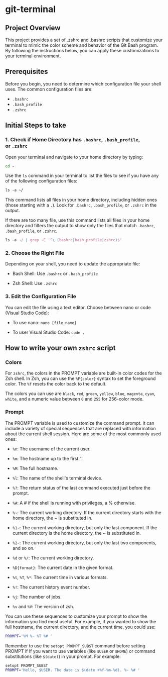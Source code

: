# git-terminal

## Project Overview

This project provides a set of .zshrc and .bashrc scripts that customize your terminal to mimic the color scheme and behavior of the Git Bash program. By following the instructions below, you can apply these customizations to your terminal environment.

## Prerequisites

Before you begin, you need to determine which configuration file your shell uses. The common configuration files are:

- `.bashrc`
- `.bash_profile`
- `.zshrc`

## Initial Steps to take

### 1. Check if Home Directory has `.bashrc`, `.bash_profile`, or `.zshrc`

Open your terminal and navigate to your home directory by typing:

```bash
cd ~
```

Use the `ls` command in your terminal to list the files to see if you have any of the following configuration files:

```bash
ls -a ~/
```

This command lists all files in your home directory, including hidden ones (those starting with a `.`). Look for `.bashrc`, `.bash_profile`, or `.zshrc` in the output.

If there are too many file, use this command lists all files in your home directory and filters the output to show only the files that match `.bashrc`, `.bash_profile`, or `.zshrc`.

```jsx
ls -a ~/ | grep -E '^\.(bashrc|bash_profile|zshrc)$'
```

### 2. Choose the Right File

Depending on your shell, you need to update the appropriate file:

- Bash Shell: Use `.bashrc` or `.bash_profile`

- Zsh Shell: Use `.zshrc`

### 3. Edit the Configuration File

You can edit the file using a text editor. Choose between nano or code (Visual Studio Code):

- To use nano: `nano [file_name]`

- To user Visual Studio Code: `code .`

## How to write your own `zshrc` script

### Colors

For `zshrc`, the colors in the PROMPT variable are built-in color codes for the Zsh shell. In Zsh, you can use the `%F{color}` syntax to set the foreground color. The `%f` resets the color back to the default.

The colors you can use are `black`, `red`, `green`, `yellow`, `blue`, `magenta`, `cyan`, `white`, and a numeric value between `0` and `255` for 256-color mode.

### Prompt

The PROMPT variable is used to customize the command prompt. It can include a variety of special sequences that are replaced with information about the current shell session. Here are some of the most commonly used ones:

- `%n`: The username of the current user.

- `%m`: The hostname up to the first '.'.

- `%M`: The full hostname.

- `%l`: The name of the shell's terminal device.

- `%?`: The return status of the last command executed just before the prompt.

- `%#`: A # if the shell is running with privileges, a % otherwise.

- `%~`: The current working directory. If the current directory starts with the home directory, the ~ is substituted in.

- `%1~`: The current working directory, but only the last component. If the current directory is the home directory, the ~ is substituted in.

- `%2~`: The current working directory, but only the last two components, and so on.

- `%d` or `%/`: The current working directory.

- `%D{format}`: The current date in the given format.

- `%t`, `%T`, `%*`: The current time in various formats.

- `%!`: The current history event number.

- `%j`: The number of jobs.

- `%v` and `%V`: The version of zsh.

You can use these sequences to customize your prompt to show the information you find most useful. For example, if you wanted to show the full hostname, the current directory, and the current time, you could use:

```bash
PROMPT='%M %~ %T %# '
```

Remember to use the `setopt PROMPT_SUBST` command before setting PROMPT if If you want to use variables (like `$USER` or `$HOME`) or command substitutions (like `$(date)`) in your prompt. For example:

```bash
setopt PROMPT_SUBST
PROMPT='Hello, $USER. The date is $(date +%Y-%m-%d). %~ %# '
```

